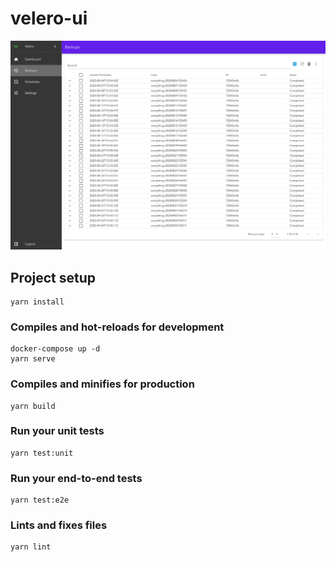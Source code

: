 # velero-ui

![Backups Scrennshot](./content/backups.png)

## Project setup
```
yarn install
```

### Compiles and hot-reloads for development
```
docker-compose up -d
yarn serve
```

### Compiles and minifies for production
```
yarn build
```

### Run your unit tests
```
yarn test:unit
```

### Run your end-to-end tests
```
yarn test:e2e
```

### Lints and fixes files
```
yarn lint
```
